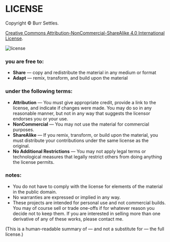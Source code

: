 # LICENSE

Copyright © Burr Settles.

[Creative Commons Attribution-NonCommercial-ShareAlike 4.0 International License](http://creativecommons.org/licenses/by-nc-sa/4.0/).

![license](https://i.creativecommons.org/l/by-nc-sa/4.0/88x31.png "CC BY-NC-SA 4.0")

### you are free to:

* **Share** — copy and redistribute the material in any medium or format
* **Adapt** — remix, transform, and build upon the material

### under the following terms:

* **Attribution** — You must give appropriate credit, provide a link to the license, and indicate if changes were made. You may do so in any reasonable manner, but not in any way that suggests the licensor endorses you or your use.
* **NonCommercial** — You may not use the material for commercial purposes.
* **ShareAlike** — If you remix, transform, or build upon the material, you must distribute your contributions under the same license as the original.
* **No Additional Restrictions** — You may not apply legal terms or technological measures that legally restrict others from doing anything the license permits.

### notes:

* You do not have to comply with the license for elements of the material in the public domain.
* No warranties are expressed or implied in any way.
* These projects are intended for personal use and not commercial builds. You may of course sell or trade one-offs if for whatever reason you decide not to keep them. If you are interested in selling more than one derivative of any of these works, please contact me.

(This is a human-readable summary of — and not a substitute for — the full license.)
